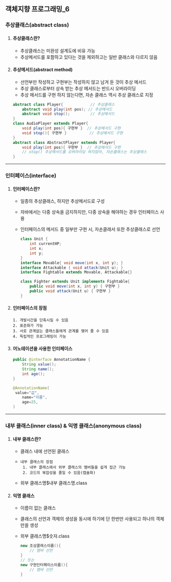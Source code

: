 ## 객체지향 프로그래밍_6

### 추상클래스(abstract class)

1. #### 추상클래스란?

   - 추상클래스는 미완성 설계도에 비유 가능
   - 추상메서드를 포함하고 있다는 것을 제외하고는 일반 클래스와 다르지 않음

2. #### 추상메서드(abstract method)

   - 선언부만 작성하고 구현부는 작성하지 않고 남겨 둔 것이 추상 메서드
   - 추상 클래스로부터 상속 받는 추상 메서드는 반드시 오버라이딩
   - 추상 메서드를 구현 하지 않는다면, 자손 클래스 역시 추상 클래스로 지정

   ```java
   abstract class Player{			 // 추상클래스
       abstract void play(int pos); // 추상메서드
       abstract void stop();		 // 추상메서드
   }
   class AudioPlayer extends Player{
       void play(int pos){ 구현부 }  // 추상메서드 구현
       void stop(){ 구현부 }		   // 추상메서드 구현
   }
   abstract class AbstractPlayer extends Player{
       void play(int pos){ 구현부 }  // 추상메서드 구현
       // stop() 추상메서드를 오버라이딩 하지않아, 자손클래스는 추상클래스
   }
   ```

------

### 인터페이스(interface)

1. #### 인터페이스란?

   - 일종의 추상클래스, 하지만 추상메서드로 구성

   - 자바에서는 다중 상속을 금지하지만, 다중 상속을 해야하는 경우 인터페이스 사용

   - 인터페이스의 메서드 중 일부만 구현 시, 자손클래서 또한 추상클래스로 선언

     ```java
     class Unit {
         int currentHP;
         int x;
         int y;
     }
     interface Movable{ void move(int x, int y); }
     interface Attackable { void attack(Unit u); }
     interface Fightable extends Movable, Attackable{}
     
     class Fighter extends Unit implements Fightable{
         public void move(int x, int y) { 구현부 }
         public void attack(Unit u) { 구현부 }
     }
     ```

2. #### 인터페이스의 장점

   ```
   1. 개발시간을 단축시킬 수 있음
   2. 표준화가 가능
   3. 서로 관계없는 클래스들에게 관계를 맺어 줄 수 있음
   4. 독립적인 프로그래밍이 가능
   ```
   
3. ####  어노테이션을 사용한 인터페이스

   ```java
   public @interface AnnotationName {
       String value();
       String name();
       int age();
   }
   
   @AnnotationName(
   	value="값",
       name="이름",
       age=25,
   )
   ```

------

### 내부 클래스(inner class) & 익명 클래스(anonymous class)

1. #### 내부 클래스란?

   - 클래스 내에 선언된 클래스

   - ```
     내부 클래스의 장점
      1. 내부 클래스에서 외부 클래스의 멤버들을 쉽게 접근 가능
      2. 코드의 복잡성을 줄일 수 있음(캡슐화)
     ```

   - 외부 클래스명$내부 클래스명.class

2. #### 익명 클래스

   - 이름이 없는 클래스

   - 클래스의 선언과 객체의 생성을 동시에 하기에 단 한번만 사용되고 하나의 객체만을 생성

   - 외부 클래스명$숫자.class

     ```java
     new 조상클래스이름(){
         // 멤버 선언
     }
     // 또는
     new 구현인터페이스이름(){
         // 멤버 선언
     }
     ```

     

   